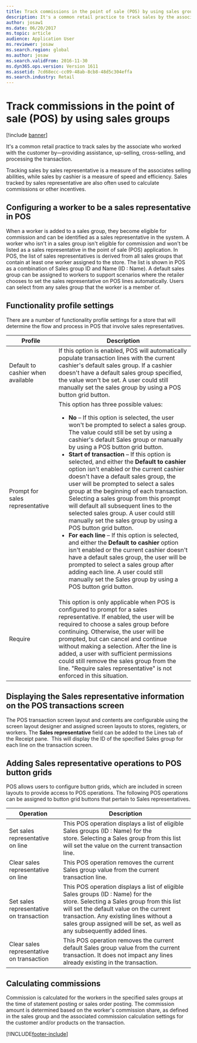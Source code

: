 ```yaml
---
title: Track commissions in the point of sale (POS) by using sales groups
description: It's a common retail practice to track sales by the associate who worked with the customer—providing assistance, up-selling, cross-selling, and processing the transaction.
author: josaw1
ms.date: 06/20/2017
ms.topic: article
audience: Application User
ms.reviewer: josaw
ms.search.region: global
ms.author: josaw
ms.search.validFrom: 2016-11-30
ms.dyn365.ops.version: Version 1611
ms.assetid: 7cd68ecc-cc09-48ab-8cb8-48d5c304effa
ms.search.industry: Retail
---
```


# Track commissions in the point of sale (POS) by using sales groups

[!include [banner](includes/banner.md)]

It's a common retail practice to track sales by the associate who worked with the customer by—providing assistance, up-selling, cross-selling, and processing the transaction.

Tracking sales by sales representative is a measure of the associates selling abilities, while sales by cashier is a measure of speed and efficiency. Sales tracked by sales representative are also often used to calculate commissions or other incentives.

## Configuring a worker to be a sales representative in POS

When a worker is added to a sales group, they become eligible for commission and can be identified as a sales representative in the system. A worker who isn't in a sales group isn't eligible for commission and won't be listed as a sales representative in the point of sale (POS) application. In POS, the list of sales representatives is derived from all sales groups that contain at least one worker assigned to the store. The list is shown in POS as a combination of Sales group ID and Name (ID : Name). A default sales group can be assigned to workers to support scenarios where the retailer chooses to set the sales representative on POS lines automatically. Users can select from any sales group that the worker is a member of.

## Functionality profile settings

There are a number of functionality profile settings for a store that will determine the flow and process in POS that involve sales representatives.

<table>
<thead>
<tr>
<th>Profile</th>
<th>Description</th>
</tr>
</thead>
<tbody>
<tr>
<td>Default to cashier when available</td>
<td>If this option is enabled, POS will automatically populate transaction lines with the current cashier's default sales group. If a cashier doesn't have a default sales group specified, the value won't be set. A user could still manually set the sales group by using a POS button grid button.</td>
</tr>
<tr>
<td>Prompt for sales representative</td>
<td>This option has three possible values:
<ul>
<li><strong>No</strong> – If this option is selected, the user won't be prompted to select a sales group. The value could still be set by using a cashier's default Sales group or manually by using a POS button grid button.</li>
<li><strong>Start of transaction</strong> – If this option is selected, and either the <strong>Default to cashier</strong> option isn't enabled or the current cashier doesn't have a default sales group, the user will be prompted to select a sales group at the beginning of each transaction. Selecting a sales group from this prompt will default all subsequent lines to the selected sales group. A user could still manually set the sales group by using a POS button grid button.</li>
<li><strong>For each line</strong> – If this option is selected, and either the <strong>Default to cashier</strong> option isn't enabled or the current cashier doesn't have a default sales group, the user will be prompted to select a sales group after adding each line. A user could still manually set the Sales group by using a POS button grid button.</li>
</ul>
</td>
</tr>
<tr>
<td>Require</td>
<td>This option is only applicable when POS is configured to prompt for a sales representative. If enabled, the user will be required to choose a sales group before continuing. Otherwise, the user will be prompted, but can cancel and continue without making a selection. After the line is added, a user with sufficient permissions could still remove the sales group from the line. "Require sales representative" is not enforced in this situation.</td>
</tr>
</tbody>
</table>

## Displaying the Sales representative information on the POS transactions screen

The POS transaction screen layout and contents are configurable using the screen layout designer and assigned screen layouts to stores, registers, or workers. The **Sales representative** field can be added to the Lines tab of the Receipt pane.  This will display the ID of the specified Sales group for each line on the transaction screen.

## Adding Sales representative operations to POS button grids

POS allows users to configure button grids, which are included in screen layouts to provide access to POS operations. The following POS operations can be assigned to button grid buttons that pertain to Sales representatives.

| Operation                                 | Description |
|-------------------------------------------|-------------|
| Set sales representative on line          | This POS operation displays a list of eligible Sales groups (ID : Name) for the store. Selecting a Sales group from this list will set the value on the current transaction line. |
| Clear sales representative on line        | This POS operation removes the current Sales group value from the current transaction line. |
| Set sales representative on transaction   | This POS operation displays a list of eligible Sales groups (ID : Name) for the store. Selecting a Sales group from this list will set the default value on the current transaction. Any existing lines without a sales group assigned will be set, as well as any subsequently added lines. |
| Clear sales representative on transaction | This POS operation removes the current default Sales group value from the current transaction. It does not impact any lines already existing in the transaction. |

## Calculating commissions

Commission is calculated for the workers in the specified sales groups at the time of statement posting or sales order posting. The commission amount is determined based on the worker's commission share, as defined in the sales group and the associated commission calculation settings for the customer and/or products on the transaction.


[!INCLUDE[footer-include](../includes/footer-banner.md)]

